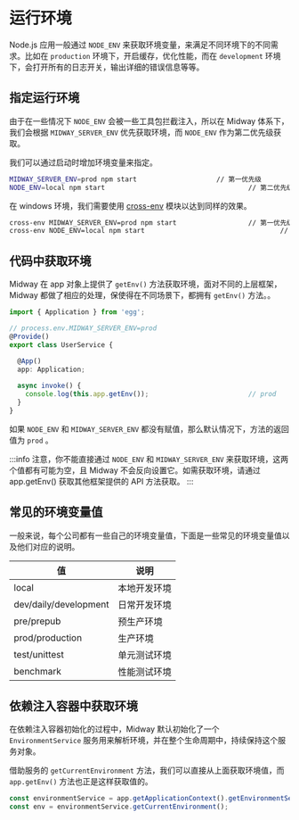 # 运行环境

Node.js 应用一般通过 `NODE_ENV` 来获取环境变量，来满足不同环境下的不同需求。比如在 `production` 环境下，开启缓存，优化性能，而在 `development` 环境下，会打开所有的日志开关，输出详细的错误信息等等。


## 指定运行环境


由于在一些情况下 `NODE_ENV` 会被一些工具包拦截注入，所以在 Midway 体系下，我们会根据 `MIDWAY_SERVER_ENV` 优先获取环境，而 `NODE_ENV` 作为第二优先级获取。


我们可以通过启动时增加环境变量来指定。

```bash
MIDWAY_SERVER_ENV=prod npm start					// 第一优先级
NODE_ENV=local npm start									// 第二优先级
```
在 windows 环境，我们需要使用 [cross-env](https://www.npmjs.com/package/cross-env) 模块以达到同样的效果。
```bash
cross-env MIDWAY_SERVER_ENV=prod npm start					// 第一优先级
cross-env NODE_ENV=local npm start									// 第二优先级
```


## 代码中获取环境


Midway 在 app 对象上提供了 `getEnv()` 方法获取环境，面对不同的上层框架，Midway 都做了相应的处理，保使得在不同场景下，都拥有 `getEnv()` 方法。。


```typescript
import { Application } from 'egg';

// process.env.MIDWAY_SERVER_ENV=prod
@Provide()
export class UserService {
  
  @App()
  app: Application;															// 请替换为使用的上层框架

  async invoke() {
    console.log(this.app.getEnv());							// prod
  }
}
```


如果 `NODE_ENV` 和 `MIDWAY_SERVER_ENV` 都没有赋值，那么默认情况下，方法的返回值为 `prod` 。


:::info
注意，你不能直接通过 `NODE_ENV` 和 `MIDWAY_SERVER_ENV` 来获取环境，这两个值都有可能为空，且 Midway 不会反向设置它。如需获取环境，请通过 app.getEnv() 获取其他框架提供的 API 方法获取。
:::


## 常见的环境变量值


一般来说，每个公司都有一些自己的环境变量值，下面是一些常见的环境变量值以及他们对应的说明。

| 值 | 说明 |
| --- | --- |
| local | 本地开发环境 |
| dev/daily/development | 日常开发环境 |
| pre/prepub | 预生产环境 |
| prod/production | 生产环境 |
| test/unittest | 单元测试环境 |
| benchmark | 性能测试环境 |

## 依赖注入容器中获取环境


在依赖注入容器初始化的过程中，Midway 默认初始化了一个 `EnvironmentService` 服务用来解析环境，并在整个生命周期中，持续保持这个服务对象。


借助服务的 `getCurrentEnvironment` 方法，我们可以直接从上面获取环境值，而 `app.getEnv()` 方法也正是这样获取值的。
```typescript
const environmentService = app.getApplicationContext().getEnvironmentService();
const env = environmentService.getCurrentEnvironment();
```


